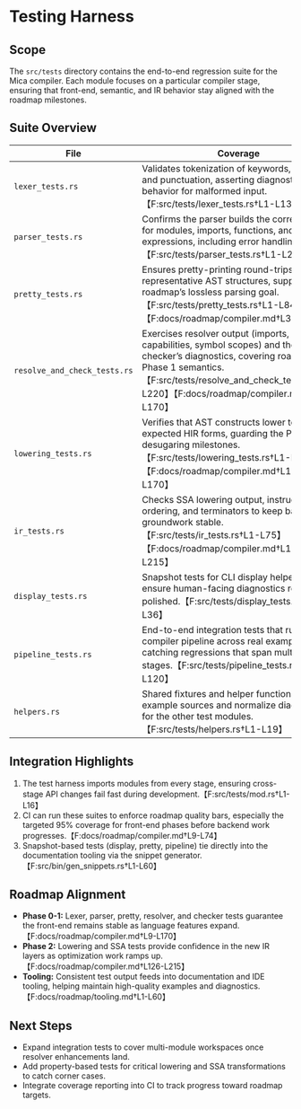 # Testing Harness

## Scope

The `src/tests` directory contains the end-to-end regression suite for the Mica
compiler. Each module focuses on a particular compiler stage, ensuring that
front-end, semantic, and IR behavior stay aligned with the roadmap milestones.

## Suite Overview

| File | Coverage |
| --- | --- |
| `lexer_tests.rs` | Validates tokenization of keywords, literals, and punctuation, asserting diagnostic behavior for malformed input.【F:src/tests/lexer_tests.rs†L1-L138】 |
| `parser_tests.rs` | Confirms the parser builds the correct AST for modules, imports, functions, and expressions, including error handling paths.【F:src/tests/parser_tests.rs†L1-L200】 |
| `pretty_tests.rs` | Ensures pretty-printing round-trips representative AST structures, supporting the roadmap’s lossless parsing goal.【F:src/tests/pretty_tests.rs†L1-L84】【F:docs/roadmap/compiler.md†L39-L74】 |
| `resolve_and_check_tests.rs` | Exercises resolver output (imports, capabilities, symbol scopes) and the effect checker’s diagnostics, covering roadmap Phase 1 semantics.【F:src/tests/resolve_and_check_tests.rs†L1-L220】【F:docs/roadmap/compiler.md†L76-L170】 |
| `lowering_tests.rs` | Verifies that AST constructs lower to the expected HIR forms, guarding the Phase 2 desugaring milestones.【F:src/tests/lowering_tests.rs†L1-L120】【F:docs/roadmap/compiler.md†L126-L170】 |
| `ir_tests.rs` | Checks SSA lowering output, instruction ordering, and terminators to keep backend groundwork stable.【F:src/tests/ir_tests.rs†L1-L75】【F:docs/roadmap/compiler.md†L170-L215】 |
| `display_tests.rs` | Snapshot tests for CLI display helpers to ensure human-facing diagnostics remain polished.【F:src/tests/display_tests.rs†L1-L36】 |
| `pipeline_tests.rs` | End-to-end integration tests that run the compiler pipeline across real examples, catching regressions that span multiple stages.【F:src/tests/pipeline_tests.rs†L1-L120】 |
| `helpers.rs` | Shared fixtures and helper functions that load example sources and normalize diagnostics for the other test modules.【F:src/tests/helpers.rs†L1-L19】 |

## Integration Highlights

1. The test harness imports modules from every stage, ensuring cross-stage API
   changes fail fast during development.【F:src/tests/mod.rs†L1-L16】
2. CI can run these suites to enforce roadmap quality bars, especially the targeted 95% coverage for front-end phases before backend work progresses.【F:docs/roadmap/compiler.md†L9-L74】
3. Snapshot-based tests (display, pretty, pipeline) tie directly into the
   documentation tooling via the snippet generator.【F:src/bin/gen_snippets.rs†L1-L60】

## Roadmap Alignment

- **Phase 0-1:** Lexer, parser, pretty, resolver, and checker tests guarantee the
  front-end remains stable as language features expand.【F:docs/roadmap/compiler.md†L9-L170】
- **Phase 2:** Lowering and SSA tests provide confidence in the new IR layers as
  optimization work ramps up.【F:docs/roadmap/compiler.md†L126-L215】
- **Tooling:** Consistent test output feeds into documentation and IDE tooling,
  helping maintain high-quality examples and diagnostics.【F:docs/roadmap/tooling.md†L1-L60】

## Next Steps

- Expand integration tests to cover multi-module workspaces once resolver
  enhancements land.
- Add property-based tests for critical lowering and SSA transformations to catch
  corner cases.
- Integrate coverage reporting into CI to track progress toward roadmap targets.
